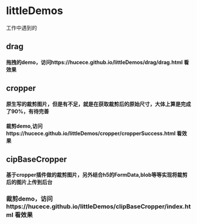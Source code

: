 # littleDemos
工作中遇到的
##  drag  
#### 拖拽的demo，访问https://hucece.github.io/littleDemos/drag/drag.html  看效果
## cropper
#### 原生写的裁剪图片，但是有不足，就是在获取裁剪后的原始尺寸，大体上算是完成了90%，有待完善
#### 裁剪demo,访问https://hucece.github.io/littleDemos/cropper/cropperSuccess.html 看效果
## cipBaseCropper
#### 基于cropper插件做的裁剪图片，另外结合h5的FormData,blob等等实现将裁剪后的图片上传到后台
### 裁剪demo，访问https://hucece.github.io/littleDemos/clipBaseCropper/index.html 看效果


